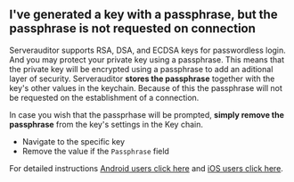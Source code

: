 ## I've generated a key with a passphrase, but the passphrase is not requested on connection

Serverauditor supports RSA, DSA, and ECDSA keys for passwordless login. And you may protect your private key using a passphrase. This means that the private key will be encrypted using a passphrase to add an aditional layer of security. Serverauditor **stores the passphrase** together with the key's other values in the keychain. Because of this the passphrase will not be requested on the establishment of a connection. 

In case you wish that the passprhase will be prompted, **simply remove the passphrase** from the  key's settings in the Key chain.
* Navigate to the specific key
* Remove the value if the `Passphrase` field

For detailed instructions [Android users click here](../../android/faq/troubleshooting/passphrase.md) and [iOS users click here](../../ios/faq/troubleshooting/passphrase.md).
